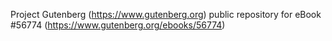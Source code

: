 Project Gutenberg (https://www.gutenberg.org) public repository for
eBook #56774 (https://www.gutenberg.org/ebooks/56774)
